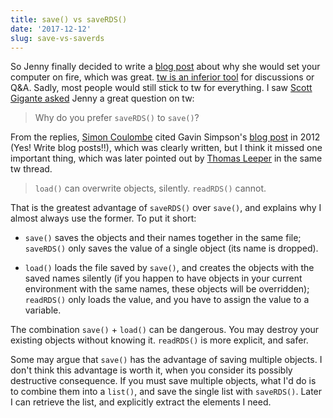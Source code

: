 ```yaml
---
title: save() vs saveRDS()
date: '2017-12-12'
slug: save-vs-saverds
---
```


So Jenny finally decided to write a [blog post](https://www.tidyverse.org/articles/2017/12/workflow-vs-script/) about why she would set your computer on fire, which was great. [tw is an inferior tool](/en/2017/12/tw-shaped-us/) for discussions or Q&A. Sadly, most people would still stick to tw for everything. I saw [Scott Gigante asked](https://tw.com/scottgigante/status/940453687616524290) Jenny a great question on tw:

> Why do you prefer `saveRDS()` to `save()`?

From the replies, [Simon Coulombe](https://tw.com/JennyBryan/status/940504195093872640) cited Gavin Simpson's [blog post](https://www.fromthebottomoftheheap.net/2012/04/01/saving-and-loading-r-objects/) in 2012 (Yes! Write blog posts!!), which was clearly written, but I think it missed one important thing, which was later pointed out by [Thomas Leeper](https://tw.com/thosjleeper/status/940502883770011648) in the same tw thread.

> `load()` can overwrite objects, silently. `readRDS()` cannot.

That is the greatest advantage of `saveRDS()` over `save()`, and explains why I almost always use the former. To put it short:

- `save()` saves the objects and their names together in the same file; `saveRDS()` only saves the value of a single object (its name is dropped).

- `load()` loads the file saved by `save()`, and creates the objects with the saved names silently (if you happen to have objects in your current environment with the same names, these objects will be overridden); `readRDS()` only loads the value, and you have to assign the value to a variable.

The combination `save()` + `load()` can be dangerous. You may destroy your existing objects without knowing it. `readRDS()` is more explicit, and safer.

Some may argue that `save()` has the advantage of saving multiple objects. I don't think this advantage is worth it, when you consider its possibly destructive consequence. If you must save multiple objects, what I'd do is to combine them into a `list()`, and save the single list with `saveRDS()`. Later I can retrieve the list, and explicitly extract the elements I need.
